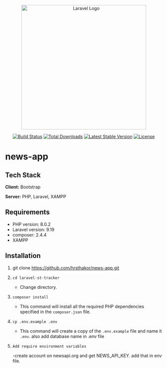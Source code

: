 <p align="center"><a href="https://laravel.com" target="_blank"><img src="https://raw.githubusercontent.com/laravel/art/master/logo-lockup/5%20SVG/2%20CMYK/1%20Full%20Color/laravel-logolockup-cmyk-red.svg" width="400" alt="Laravel Logo"></a></p>

<p align="center">
<a href="https://github.com/laravel/framework/actions"><img src="https://github.com/laravel/framework/workflows/tests/badge.svg" alt="Build Status"></a>
<a href="https://packagist.org/packages/laravel/framework"><img src="https://img.shields.io/packagist/dt/laravel/framework" alt="Total Downloads"></a>
<a href="https://packagist.org/packages/laravel/framework"><img src="https://img.shields.io/packagist/v/laravel/framework" alt="Latest Stable Version"></a>
<a href="https://packagist.org/packages/laravel/framework"><img src="https://img.shields.io/packagist/l/laravel/framework" alt="License"></a>
</p>

# news-app

## Tech Stack

**Client:** Bootstrap

**Server:** PHP, Laravel, XAMPP

## Requirements

-   PHP version: 8.0.2
-   Laravel version: 9.19
-   composer: 2.4.4
-   XAMPP

## Installation

1. git clone https://github.com/hrsthakor/news-app.git

2. `cd laravel-st-tracker`

    - Change directory.

3. `composer install`

    - This command will install all the required PHP dependencies specified in the `composer.json` file.

4. `cp .env.example .env`

    - This command will create a copy of the `.env.example` file and name it `.env`. also add database name in .env file

5.  `Add require environment variables`

    -create account on newsapi.org and get NEWS_API_KEY. add that in env file.
